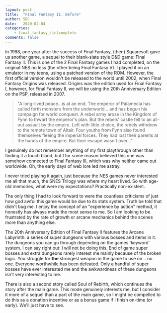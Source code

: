 ```yaml
---
layout: post
title:  "Final Fantasy II, Before"
author: SDC
date:   2020-02-04
categories: 
    - final_fantasy_(in)complete
comments: false
---
```


In 1988, one year after the success of Final Fantasy, (then) Squaresoft gave us another game, a sequel to their blank-slate style D&D game: Final Fantasy II. This is one of the 2 Final Fantasy games I had completed, on the original NES no less (the other being  Final Fantasy V). I played it on an emulator in my teens, using a patched version of the ROM. However, the first official version wouldn't be released to the world until 2002, when Final Fantasy Origins was released. Origins was the edition used for Final Fantasy I, however, for Final Fantasy II, we will be using the 20th Anniversary Edition on the PSP, released in 2007.

<!--more-->

> "A long-lived peace...is at an end. The emperor of Palamecia has called forth monsters from the underworld... and has begun his campaign for world conquest. A rebel army arose in the Kingdom of Fynn to thwart the emperor's plan. But the rebels' castle fell to an all-out assault by the empire. Left with little choice, the rebels withdrew to the remote town of Altair. Four youths from Fynn also found themselves fleeing the imperial forces. They had lost their parents at the hands of the empire. But their escape wasn't over..."

I genuinely do not remember anything of my first playthrough other than finding it a touch bland, but I for some reason believed this one was somehow connected to Final Fantasy III, which was why neither came out worldwide. Oh, the early days of web lore led me astray.

I never tried playing it again, just because the NES games never interested me all that much, the SNES Trilogy was where my heart lived. So with age-old memories, what were my expectations? Practically non-existent.

The only thing I had to look forward to were the countless criticisms of just how god awful this game would be due to its stats system. Truth be told that didn't bug me. I enjoy the concept of an "experience by action" method, it honestly has always made the most sense to me. So I am looking to be frustrated by the rate of growth or arcane mechanics behind the scenes more than anything else.

The 20th Anniversary Edition of Final Fantasy II features the Arcane Labyrinth: a series of super dungeons with various bosses and items in it. The dungeons you can go through depending on the games 'keyword' system. I can say right out: I will not be doing this. End of game super bosses and extra dungeons rarely interest me mainly because of the broken logic. You struggle for **the** strongest weapon in the game to use on... no one. Everyone worthwhile has been defeated. Only a handful of super bosses have ever interested me and the awkwardness of these dungeons isn't very interesting to me.

There is also a second story called Soul of Rebirth, which continues the story after the main game. This mode genuinely interests me, but I consider it more of a sequel than a part of the main game, so I might be compelled to do this as a donation incentive or as a bonus game if I finish on-time (or early). We'll just have to see.